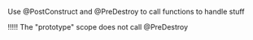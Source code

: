 Use @PostConstruct and @PreDestroy to call functions to handle stuff

!!!!! The "prototype" scope does not call @PreDestroy